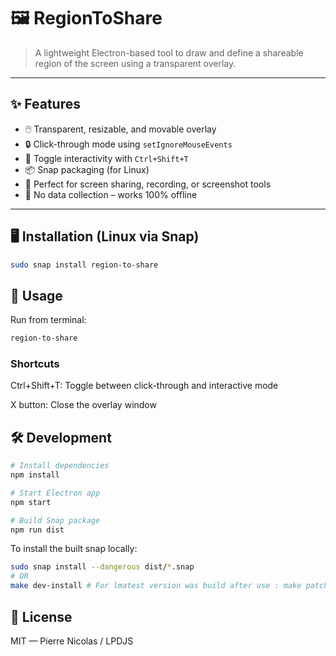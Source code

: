 # 🖼️ RegionToShare

> A lightweight Electron-based tool to draw and define a shareable region of the screen using a transparent overlay.

---

## ✨ Features

- 🖱️ Transparent, resizable, and movable overlay
- 🔒 Click-through mode using `setIgnoreMouseEvents`
- 🎹 Toggle interactivity with `Ctrl+Shift+T`
- 📦 Snap packaging (for Linux)
- 🧩 Perfect for screen sharing, recording, or screenshot tools
- 🔐 No data collection – works 100% offline

---

## 🖥️ Installation (Linux via Snap)

```bash
sudo snap install region-to-share
```

## 🚀 Usage

Run from terminal:

```bash
region-to-share
```

### Shortcuts

Ctrl+Shift+T: Toggle between click-through and interactive mode

X button: Close the overlay window

## 🛠️ Development

```bash
# Install dependencies
npm install

# Start Electron app
npm start

# Build Snap package
npm run dist
```

To install the built snap locally:

```bash
sudo snap install --dangerous dist/*.snap
# OR
make dev-install # For lmatest version was build after use : make patch
```

## 📄 License

MIT — Pierre Nicolas / LPDJS
